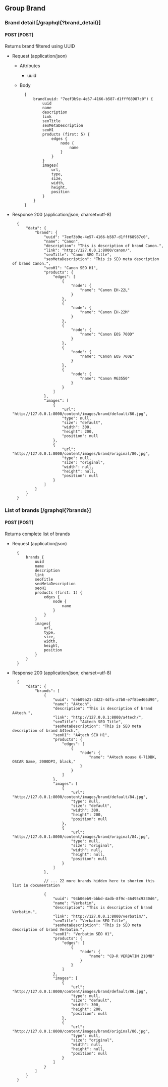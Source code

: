 ## Group Brand

### Brand detail [/graphql{?brand_detail}]

#### POST [POST]

Returns brand filtered using UUID

- Request (application/json)

    - Attributes

        - uuid

    - Body

            {
                brand(uuid: "7eef3b9e-4e57-4166-b587-d1fff68987c0") {
                    uuid
                    name
                    description
                    link
                    seoTitle
                    seoMetaDescription
                    seoH1
                    products (first: 5) {
                        edges {
                            node {
                                name
                            }
                        }
                    }
                    images{
                        url,
                        type,
                        size,
                        width,
                        height,
                        position
                    }
                }
            }

- Response 200 (application/json; charset=utf-8)

        {
            "data": {
                "brand": {
                    "uuid": "7eef3b9e-4e57-4166-b587-d1fff68987c0",
                    "name": "Canon",
                    "description": "This is description of brand Canon.",
                    "link": "http://127.0.0.1:8000/canon/",
                    "seoTitle": "Canon SEO Title",
                    "seoMetaDescription": "This is SEO meta description of brand Canon.",
                    "seoH1": "Canon SEO H1",
                    "products": {
                        "edges": [
                            {
                                "node": {
                                    "name": "Canon EH-22L"
                                }
                            },
                            {
                                "node": {
                                    "name": "Canon EH-22M"
                                }
                            },
                            {
                                "node": {
                                    "name": "Canon EOS 700D"
                                }
                            },
                            {
                                "node": {
                                    "name": "Canon EOS 700E"
                                }
                            },
                            {
                                "node": {
                                    "name": "Canon MG3550"
                                }
                            }
                        ]
                    },
                    "images": [
                        {
                            "url": "http://127.0.0.1:8000/content/images/brand/default/80.jpg",
                            "type": null,
                            "size": "default",
                            "width": 300,
                            "height": 200,
                            "position": null
                        },
                        {
                            "url": "http://127.0.0.1:8000/content/images/brand/original/80.jpg",
                            "type": null,
                            "size": "original",
                            "width": null,
                            "height": null,
                            "position": null
                        }
                    ]
                }
            }
        }

### List of brands [/graphql{?brands}]

#### POST [POST]

Returns complete list of brands

- Request (application/json)

        {
            brands {
                uuid
                name
                description
                link
                seoTitle
                seoMetaDescription
                seoH1
                products (first: 1) {
                    edges {
                        node {
                            name
                        }
                    }
                }
                images{
                    url,
                    type,
                    size,
                    width,
                    height,
                    position
                }
            }
        }

- Response 200 (application/json; charset=utf-8)

        {
            "data": {
                "brands": [
                    {
                        "uuid": "deb09a21-3d22-4dfa-a7b0-e7f8be466d90",
                        "name": "A4tech",
                        "description": "This is description of brand A4tech.",
                        "link": "http://127.0.0.1:8000/a4tech/",
                        "seoTitle": "A4tech SEO Title",
                        "seoMetaDescription": "This is SEO meta description of brand A4tech.",
                        "seoH1": "A4tech SEO H1",
                        "products": {
                            "edges": [
                                {
                                    "node": {
                                        "name": "A4tech mouse X-710BK, OSCAR Game, 2000DPI, black,"
                                    }
                                }
                            ]
                        },
                        "images": [
                            {
                                "url": "http://127.0.0.1:8000/content/images/brand/default/84.jpg",
                                "type": null,
                                "size": "default",
                                "width": 300,
                                "height": 200,
                                "position": null
                            },
                            {
                                "url": "http://127.0.0.1:8000/content/images/brand/original/84.jpg",
                                "type": null,
                                "size": "original",
                                "width": null,
                                "height": null,
                                "position": null
                            }
                        ]
                    },

                    // ... 22 more brands hidden here to shorten this list in documentation

                    {
                        "uuid": "94b06eb9-bbbd-4adb-8f9c-46495c9330d6",
                        "name": "Verbatim",
                        "description": "This is description of brand Verbatim.",
                        "link": "http://127.0.0.1:8000/verbatim/",
                        "seoTitle": "Verbatim SEO Title",
                        "seoMetaDescription": "This is SEO meta description of brand Verbatim.",
                        "seoH1": "Verbatim SEO H1",
                        "products": {
                            "edges": [
                                {
                                    "node": {
                                        "name": "CD-R VERBATIM 210MB"
                                    }
                                }
                            ]
                        },
                        "images": [
                            {
                                "url": "http://127.0.0.1:8000/content/images/brand/default/86.jpg",
                                "type": null,
                                "size": "default",
                                "width": 300,
                                "height": 200,
                                "position": null
                            },
                            {
                                "url": "http://127.0.0.1:8000/content/images/brand/original/86.jpg",
                                "type": null,
                                "size": "original",
                                "width": null,
                                "height": null,
                                "position": null
                            }
                        ]
                    }
                ]
            }
        }
